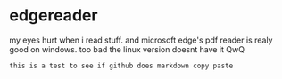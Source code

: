 # edgereader
my eyes hurt when i read stuff. and microsoft edge's pdf reader is realy good on windows. too bad the linux version doesnt have it QwQ


```
this is a test to see if github does markdown copy paste
```

